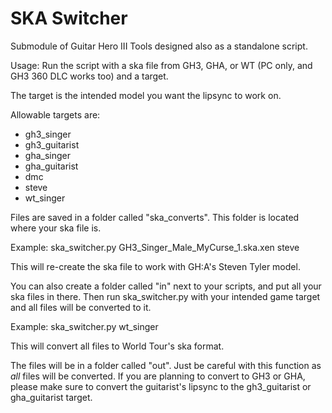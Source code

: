 # SKA Switcher

Submodule of Guitar Hero III Tools designed also as a standalone script.

Usage: Run the script with a ska file from GH3, GHA, or WT (PC only, and GH3 360 DLC works too) and a target.

The target is the intended model you want the lipsync to work on.

Allowable targets are:
*  gh3_singer
*  gh3_guitarist
*  gha_singer
*  gha_guitarist
*  dmc
*  steve
*  wt_singer

Files are saved in a folder called "ska_converts". This folder is located where your ska file is.

Example: ska_switcher.py GH3_Singer_Male_MyCurse_1.ska.xen steve

This will re-create the ska file to work with GH:A's Steven Tyler model.

You can also create a folder called "in" next to your scripts, and put all your ska files in there. Then run ska_switcher.py with your intended game target and all files will be converted to it.

Example: ska_switcher.py wt_singer

This will convert all files to World Tour's ska format.

The files will be in a folder called "out". Just be careful with this function as *all* files will be converted. If you are planning to convert to GH3 or GHA, please make sure to convert the guitarist's lipsync to the gh3_guitarist or gha_guitarist target.